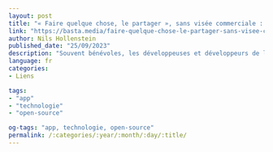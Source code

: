 ```yaml
---
layout: post
title: "« Faire quelque chose, le partager », sans visée commerciale : le combat du logiciel libre n’est pas mort"
link: "https://basta.media/faire-quelque-chose-le-partager-sans-visee-commerciale-le-combat-du-logiciel-libre"
author: Nils Hollenstein
published_date: "25/09/2023"
description: "Souvent bénévoles, les développeuses et développeurs de logiciels libres contribuent largement au monde numérique actuel. Deux libristes trentenaires témoignent d’un secteur en recomposition, sous pression des géants du numériques."
language: fr
categories:
- Liens

tags:
- "app"
- "technologie"
- "open-source"

og-tags: "app, technologie, open-source"
permalink: /:categories/:year/:month/:day/:title/
---
```

